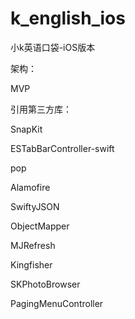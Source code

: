 # k_english_ios
小k英语口袋-iOS版本

架构：

MVP

引用第三方库：

SnapKit

ESTabBarController-swift

pop

Alamofire

SwiftyJSON

ObjectMapper

MJRefresh

Kingfisher

SKPhotoBrowser

PagingMenuController
